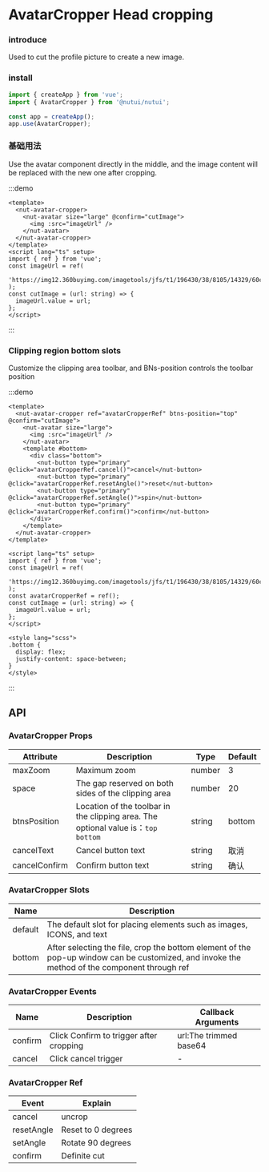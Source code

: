 # AvatarCropper Head cropping

### introduce

Used to cut the profile picture to create a new image.

### install

```js
import { createApp } from 'vue';
import { AvatarCropper } from '@nutui/nutui';

const app = createApp();
app.use(AvatarCropper);
```

### 基础用法

Use the avatar component directly in the middle, and the image content will be replaced with the new one after cropping.

:::demo

```vue
<template>
  <nut-avatar-cropper>
    <nut-avatar size="large" @confirm="cutImage">
      <img :src="imageUrl" />
    </nut-avatar>
  </nut-avatar-cropper>
</template>
<script lang="ts" setup>
import { ref } from 'vue';
const imageUrl = ref(
  'https://img12.360buyimg.com/imagetools/jfs/t1/196430/38/8105/14329/60c806a4Ed506298a/e6de9fb7b8490f38.png'
);
const cutImage = (url: string) => {
  imageUrl.value = url;
};
</script>
```

:::

### Clipping region bottom slots

Customize the clipping area toolbar, and BNs-position controls the toolbar position

:::demo

```vue
<template>
  <nut-avatar-cropper ref="avatarCropperRef" btns-position="top" @confirm="cutImage">
    <nut-avatar size="large">
      <img :src="imageUrl" />
    </nut-avatar>
    <template #bottom>
      <div class="bottom">
        <nut-button type="primary" @click="avatarCropperRef.cancel()">cancel</nut-button>
        <nut-button type="primary" @click="avatarCropperRef.resetAngle()">reset</nut-button>
        <nut-button type="primary" @click="avatarCropperRef.setAngle()">spin</nut-button>
        <nut-button type="primary" @click="avatarCropperRef.confirm()">confirm</nut-button>
      </div>
    </template>
  </nut-avatar-cropper>
</template>

<script lang="ts" setup>
import { ref } from 'vue';
const imageUrl = ref(
  'https://img12.360buyimg.com/imagetools/jfs/t1/196430/38/8105/14329/60c806a4Ed506298a/e6de9fb7b8490f38.png'
);
const avatarCropperRef = ref();
const cutImage = (url: string) => {
  imageUrl.value = url;
};
</script>

<style lang="scss">
.bottom {
  display: flex;
  justify-content: space-between;
}
</style>
```

:::

## API

### AvatarCropper Props

| Attribute     | Description                                                                         | Type   | Default |
| ------------- | ----------------------------------------------------------------------------------- | ------ | ------- |
| maxZoom       | Maximum zoom                                                                        | number | 3       |
| space         | The gap reserved on both sides of the clipping area                                 | number | 20      |
| btnsPosition  | Location of the toolbar in the clipping area. The optional value is：`top` `bottom` | string | bottom  |
| cancelText    | Cancel button text                                                                  | string | 取消    |
| cancelConfirm | Confirm button text                                                                 | string | 确认    |

### AvatarCropper Slots

| Name    | Description                                                                                                                                  |
| ------- | -------------------------------------------------------------------------------------------------------------------------------------------- |
| default | The default slot for placing elements such as images, ICONS, and text                                                                        |
| bottom  | After selecting the file, crop the bottom element of the pop-up window can be customized, and invoke the method of the component through ref |

### AvatarCropper Events

| Name    | Description                             | Callback Arguments     |
| ------- | --------------------------------------- | ---------------------- |
| confirm | Click Confirm to trigger after cropping | url:The trimmed base64 |
| cancel  | Click cancel trigger                    | -                      |

### AvatarCropper Ref

| Event      | Explain            |
| ---------- | ------------------ |
| cancel     | uncrop             |
| resetAngle | Reset to 0 degrees |
| setAngle   | Rotate 90 degrees  |
| confirm    | Definite cut       |
